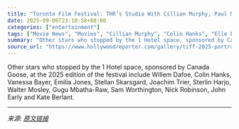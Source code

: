 ```yaml
---
title: "Toronto Film Festival: THR’s Studio With Cillian Murphy, Paul Mescal and More"
date: 2025-09-06T23:10:58+08:00
categories: ["entertainment"]
tags: ["Movie News", "Movies", "Cillian Murphy", "Colin Hanks", "Elle Fanning", "Emilia Jones", "Ethan Hawke", "international", "Paul Mescal", "TIFF", "TIFF 2025", "TIFF Studio", "Toronto 2025", "Toronto Film Festival", "Toronto International Film Festival", "Willem Dafoe"]
summary: "Other stars who stopped by the 1 Hotel space, sponsored by Canada Goose, at the 2025 edition of the festival include Willem Dafoe, Colin Hanks, Vanessa Bayer, Emilia Jones, Stellan Skarsgard, Joachim "
source_url: "https://www.hollywoodreporter.com/gallery/tiff-2025-portrait-studio-photos-1236362688/"
---
```


Other stars who stopped by the 1 Hotel space, sponsored by Canada Goose, at the 2025 edition of the festival include Willem Dafoe, Colin Hanks, Vanessa Bayer, Emilia Jones, Stellan Skarsgard, Joachim Trier, Sterlin Harjo, Walter Mosley, Gugu Mbatha-Raw, Sam Worthington, Nick Robinson, John Early and Kate Berlant.

---

*来源: [原文链接](https://www.hollywoodreporter.com/gallery/tiff-2025-portrait-studio-photos-1236362688/)*
